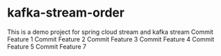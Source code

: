 # kafka-stream-order
This is a demo project for spring cloud stream and kafka stream 
Commit Feature 1
Commit Feature 2
Commit Feature 3
Commit Feature 4
Commit Feature 5
Commit Feature 7
